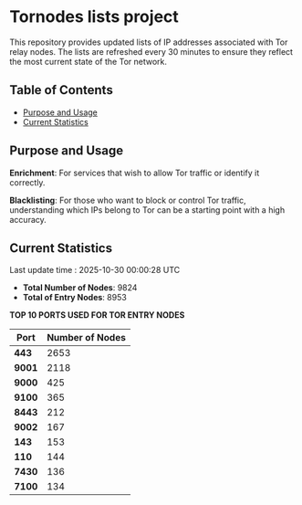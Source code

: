 # Tornodes lists project

This repository provides updated lists of IP addresses associated with Tor relay nodes. The lists are refreshed every 30 minutes to ensure they reflect the most current state of the Tor network.

## Table of Contents

- [Purpose and Usage](#purpose-and-usage)
- [Current Statistics](#current-statistics)


## Purpose and Usage

**Enrichment**: For services that wish to allow Tor traffic or identify it correctly.

**Blacklisting**: For those who want to block or control Tor traffic, understanding which IPs belong to Tor can be a starting point with a high accuracy.

## Current Statistics

Last update time : 2025-10-30 00:00:28 UTC

- **Total Number of Nodes**: 9824
- **Total of Entry Nodes**: 8953

**TOP 10 PORTS USED FOR TOR ENTRY NODES**

| **Port** | **Number of Nodes** |
|------|-----------------|
| **443**   | 2653  |
| **9001**   | 2118  |
| **9000**   | 425  |
| **9100**   | 365  |
| **8443**   | 212  |
| **9002**   | 167  |
| **143**   | 153  |
| **110**   | 144  |
| **7430**   | 136  |
| **7100**   | 134  |

